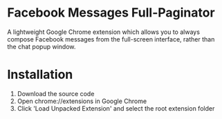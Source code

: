 # Facebook Messages Full-Paginator
A lightweight Google Chrome extension which allows you to always compose Facebook messages from the full-screen interface, rather than the chat popup window.

# Installation
1. Download the source code
2. Open chrome://extensions in Google Chrome
3. Click 'Load Unpacked Extension' and select the root extension folder
